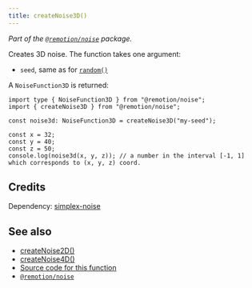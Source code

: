 ```yaml
---
title: createNoise3D()
---
```


_Part of the [`@remotion/noise`](/docs/noise) package._

Creates 3D noise. The function takes one argument:

- `seed`, same as for [`random()`](/docs/random)

A `NoiseFunction3D` is returned:

```tsx twoslash
import type { NoiseFunction3D } from "@remotion/noise";
import { createNoise3D } from "@remotion/noise";

const noise3d: NoiseFunction3D = createNoise3D("my-seed");

const x = 32;
const y = 40;
const z = 50;
console.log(noise3d(x, y, z)); // a number in the interval [-1, 1] which corresponds to (x, y, z) coord.
```

## Credits

Dependency: [simplex-noise](https://www.npmjs.com/package/simplex-noise)

## See also

- [createNoise2D()](/docs/noise/create-noise-2d)
- [createNoise4D()](/docs/noise/create-noise-4d)
- [Source code for this function](https://github.com/remotion-dev/remotion/blob/main/packages/noise/src/index.ts)
- [`@remotion/noise`](/docs/noise)
